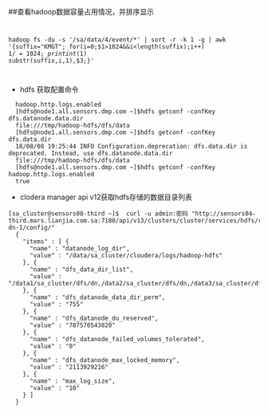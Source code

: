 ##查看hadoop数据容量占用情况，并排序显示
<code>

hadoop fs -du -s '/sa/data/4/event/*' | sort -r -k 1 -g | awk '{suffix="KMGT"; for(i=0;$1>1024&&i<length(suffix);i++) $1/=1024; print int($1) substr(suffix,i,1),$3;}'

</code>

* hdfs 获取配置命令

```
  hadoop.http.logs.enabled
  [hdfs@node1.all.sensors.dmp.com ~]$hdfs getconf -confKey dfs.datanode.data.dir
  file:///tmp/hadoop-hdfs/dfs/data
  [hdfs@node1.all.sensors.dmp.com ~]$hdfs getconf -confKey dfs.data.dir
  18/08/08 19:25:44 INFO Configuration.deprecation: dfs.data.dir is deprecated. Instead, use dfs.datanode.data.dir
  file:///tmp/hadoop-hdfs/dfs/data
  [hdfs@node1.all.sensors.dmp.com ~]$hdfs getconf -confKey hadoop.http.logs.enabled
  true
```
* clodera manager api v12获取hdfs存储的数据目录列表
```
[sa_cluster@sensors08-third ~]$  curl -u admin:密码 "http://sensors04-third.mars.lianjia.com.sa:7180/api/v13/clusters/cluster/services/hdfs/roles/hdfs-dn-1/config/"
  {
    "items" : [ {
      "name" : "datanode_log_dir",
      "value" : "/data/sa_cluster/cloudera/logs/hadoop-hdfs"
    }, {
      "name" : "dfs_data_dir_list",
      "value" : "/data1/sa_cluster/dfs/dn,/data2/sa_cluster/dfs/dn,/data3/sa_cluster/dfs/dn,/data4/sa_cluster/dfs/dn"
    }, {
      "name" : "dfs_datanode_data_dir_perm",
      "value" : "755"
    }, {
      "name" : "dfs_datanode_du_reserved",
      "value" : "787570543820"
    }, {
      "name" : "dfs_datanode_failed_volumes_tolerated",
      "value" : "0"
    }, {
      "name" : "dfs_datanode_max_locked_memory",
      "value" : "2113929216"
    }, {
      "name" : "max_log_size",
      "value" : "10"
    } ]
  }
```
